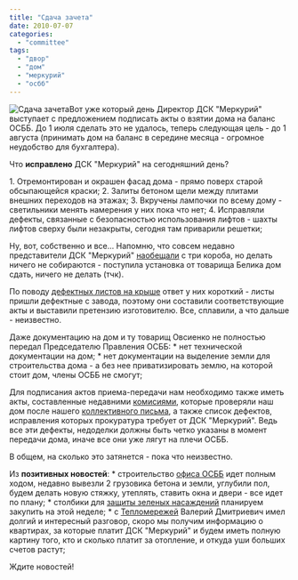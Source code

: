 ```yaml
---
title: "Сдача зачета"
date: 2010-07-07
categories: 
  - "committee"
tags: 
  - "двор"
  - "дом"
  - "меркурий"
  - "осбб"
---
```


![Сдача зачета](http://shevchenko4a.brovary.org/wp-content/uploads/2010/07/merkuriy.jpg "Сдача зачета")Вот уже который день Директор ДСК "Меркурий" выступает с предложением подписать акты о взятии дома на баланс ОСББ. До 1 июля сделать это не удалось, теперь следующая цель - до 1 августа (принимать дом на баланс в середине месяца - огромное неудобство для бухгалтера).

Что **исправлено** ДСК "Меркурий" на сегодняшний день?

1\. Отремонтирован и окрашен фасад дома - прямо поверх старой обсыпающейся краски; 2. Залиты бетоном щели между плитами внешних переходов на этажах; 3. Вкручены лампочки по всему дому - светильники менять намерения у них пока что нет; 4. Исправляли дефекты, связанные с безопасностью использования <!--more-->лифтов - шахты лифтов сверху были незакрыты, сегодня там приварили решетки;

Ну, вот, собственно и все... Напомню, что совсем недавно представители ДСК "Меркурий" [наобещали](http://shevchenko4a.brovary.org/blagoustraivaemsya/) с три короба, но делать ничего не собираются - поступила установка от товарища Белика дом сдать, ничего не делать (тчк).

По поводу [дефектных листов на крыше](http://shevchenko4a.brovary.org/chinim-krishu/) ответ у них короткий - листы пришли дефектные с завода, поэтому они составили соответствующие акты и выставили претензию изготовителю. Все, сплавили, а что дальше - неизвестно.

Даже документацию на дом и ту товарищ Овсиенко не полностью передал Председателю Правления ОСББ: \* нет технической документации на дом; \* нет документации на выделение земли для строительства дома - а без нее приватизировать землю, на которой стоит дом, члены ОСББ не смогут;

Для подписания актов приема-передачи нам необходимо также иметь акты, составленные недавними [комисиями](http://shevchenko4a.brovary.org/sledstvie-vedet-gorsovet/), которые проверяли наш дом после нашего [коллективного письма](http://shevchenko4a.brovary.org/kolektyvne-zvernennya-official-text/), а также список дефектов, исправления которых прокуратура требует от ДСК "Меркурий". Ведь все эти дефекты, недоделки должны быть четко указаны в момент передачи дома, иначе все они уже лягут на плечи ОСББ.

В общем, на сколько это затянется - пока что неизвестно.

Из **позитивных новостей**: \* строительство [офиса ОСББ](http://shevchenko4a.brovary.org/office-osbb-izuchayem-front-rabot/) идет полным ходом, недавно вывезли 2 грузовика бетона и земли, углубили пол, будем делать новую стяжку, утеплять, ставить окна и двери - все идет по плану; \* столбики для [защиты зеленых насаждений](http://shevchenko4a.brovary.org/zashchita-zelenyh-nasajdeniy/) планируем закупить на этой неделе; \* с [Тепломережей](http://shevchenko4a.brovary.org/kollektivnij-kontrol-za-otopleniem/) Валерий Дмитриевич имел долгий и интересный разговор, скоро мы получим информацию о квартирах, за которые платит ДСК "Меркурий" и будем иметь полную картину того, кто и сколько платит за отопление, и откуда уши больших счетов растут;

Ждите новостей!
